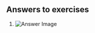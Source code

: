 ## Answers to exercises

1. ![Answer Image](https://github.com/jonathantorres/unp/blob/master/4-1.jpg)
